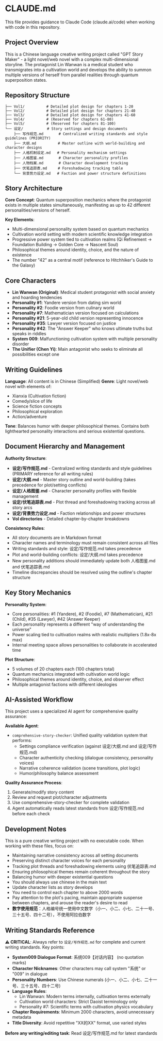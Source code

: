 # CLAUDE.md

This file provides guidance to Claude Code (claude.ai/code) when working with code in this repository.

## Project Overview

This is a Chinese language creative writing project called "GPT Story Maker" - a light novel/web novel with a complex multi-dimensional storyline. The protagonist Lin Wanwan is a medical student who transmigrates into a cultivation world and develops the ability to summon multiple versions of herself from parallel realities through quantum superposition states.

## Repository Structure

```
├── Vol1/          # Detailed plot design for chapters 1-20
├── Vol2/          # Detailed plot design for chapters 21-40  
├── Vol3/          # Detailed plot design for chapters 41-60
├── Vol4/          # (Reserved for chapters 61-80)
├── Vol5/          # (Reserved for chapters 81-100)
└── 设定/           # Story settings and design documents
    ├── 写作规范.md       # Centralized writing standards and style guidelines (PRIORITY)
    ├── 大纲.md          # Master outline with world-building and character designs
    ├── 人格机制设定.md   # Personality mechanism settings
    ├── 人格图鉴.md       # Character personality profiles  
    ├── 人物档案.md       # Character development tracking
    ├── 伏笔追踪表.md     # Foreshadowing tracking table
    └── 背景势力设定.md   # Faction and power structure definitions
```

## Story Architecture

**Core Concept**: Quantum superposition mechanics where the protagonist exists in multiple states simultaneously, manifesting as up to 42 different personalities/versions of herself.

**Key Elements**:
- Multi-dimensional personality system based on quantum mechanics
- Cultivation world setting with modern scientific knowledge integration
- Progressive power system tied to cultivation realms (Qi Refinement → Foundation Building → Golden Core → Nascent Soul)
- Philosophical themes around identity, choice, and the nature of existence
- The number "42" as a central motif (reference to Hitchhiker's Guide to the Galaxy)

## Core Characters

- **Lin Wanwan (Original)**: Medical student protagonist with social anxiety and hoarding tendencies
- **Personality #1**: Yandere version from dating sim world
- **Personality #2**: Foodie version from culinary world  
- **Personality #7**: Mathematician version focused on calculations
- **Personality #21**: 5-year-old child version representing innocence
- **Personality #35**: Lawyer version focused on justice
- **Personality #42**: The "Answer Keeper" who knows ultimate truths but speaks in riddles
- **System 009**: Malfunctioning cultivation system with multiple personality disorder
- **The Unifier (Chen Yi)**: Main antagonist who seeks to eliminate all possibilities except one

## Writing Guidelines

**Language**: All content is in Chinese (Simplified)
**Genre**: Light novel/web novel with elements of:
- Xianxia (Cultivation fiction)
- Comedy/slice of life
- Science fiction concepts
- Philosophical exploration
- Action/adventure

**Tone**: Balances humor with deeper philosophical themes. Contains both lighthearted personality interactions and serious existential questions.

## Document Hierarchy and Management

**Authority Structure**:
- **设定/写作规范.md** - Centralized writing standards and style guidelines (PRIMARY reference for all writing rules)
- **设定/大纲.md** - Master story outline and world-building (takes precedence for plot/setting conflicts)  
- **设定/人格图鉴.md** - Character personality profiles with flexible management
- **设定/伏笔追踪表.md** - Plot thread and foreshadowing tracking across all story arcs
- **设定/背景势力设定.md** - Faction relationships and power structures
- **Vol directories** - Detailed chapter-by-chapter breakdowns

**Consistency Rules**:
- All story documents are in Markdown format  
- Character names and terminology must remain consistent across all files
- Writing standards and style: 设定/写作规范.md takes precedence
- Plot and world-building conflicts: 设定/大纲.md takes precedence
- New personality additions should immediately update both 人格图鉴.md and 伏笔追踪表.md
- Timeline discrepancies should be resolved using the outline's chapter structure

## Key Story Mechanics

**Personality System**: 
- Core personalities: #1 (Yandere), #2 (Foodie), #7 (Mathematician), #21 (Child), #35 (Lawyer), #42 (Answer Keeper)
- Each personality represents a different "way of understanding the universe"
- Power scaling tied to cultivation realms with realistic multipliers (1.8x-8x max)
- Internal meeting space allows personalities to collaborate in accelerated time

**Plot Structure**:
- 5 volumes of 20 chapters each (100 chapters total)
- Quantum mechanics integrated with cultivation world logic
- Philosophical themes around identity, choice, and observer effect
- Multiple antagonist factions with different ideologies

## AI-Assisted Workflow

This project uses a specialized AI agent for comprehensive quality assurance:

**Available Agent**:
- `comprehensive-story-checker`: Unified quality validation system that performs:
  - Settings compliance verification (against 设定/大纲.md and 设定/写作规范.md)
  - Character authenticity checking (dialogue consistency, personality voices)
  - Narrative coherence validation (scene transitions, plot logic)
  - Humor/philosophy balance assessment

**Quality Assurance Process**:
1. Generate/modify story content
2. Review and request plot/character adjustments  
3. Use comprehensive-story-checker for complete validation
4. Agent automatically reads latest standards from 设定/写作规范.md before each check

## Development Notes

This is a pure creative writing project with no executable code. When working with these files, focus on:
- Maintaining narrative consistency across all setting documents
- Preserving distinct character voices for each personality
- Tracking plot threads and foreshadowing elements using 伏笔追踪表.md
- Ensuring philosophical themes remain coherent throughout the story
- Balancing humor with deeper existential questions
- You should always use chinese in the main text
- Update character lists as story develops
- You need to control each chapter to above 2000 words
- Pay attention to the plot's pacing, maintain appropriate suspense between chapters, and arouse the reader's desire to read
- **数字使用规范**：人格编号统一使用中文数字（小一、小二、小七、二十一号、三十五号、四十二号），不使用阿拉伯数字

## Writing Standards Reference

**⚠️ CRITICAL**: Always refer to `设定/写作规范.md` for complete and current writing standards. Key points:

- **System009 Dialogue Format**: 系统009【对话内容】 (no quotation marks)
- **Character Nicknames**: Other characters may call system "系统" or "009" in dialogue  
- **Personality Numbers**: Use Chinese numerals (小一、小二、小七、二十一号、三十五号、四十二号)
- **Language Rules**: 
  - Lin Wanwan: Modern terms internally, cultivation terms externally
  - Cultivation world characters: Strict Daoist terminology only
  - Personality #7: Scientific terms with cultivation physics vocabulary
- **Chapter Requirements**: Minimum 2000 characters, avoid unnecessary metadata
- **Title Diversity**: Avoid repetitive "XX的XX" format, use varied styles

**Before any writing/editing task**: Read 设定/写作规范.md for latest standards
